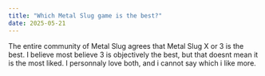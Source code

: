 ```yaml
---
title: "Which Metal Slug game is the best?"
date: 2025-05-21
---
```


The entire community of Metal Slug agrees that Metal Slug X or 3 is the best. I believe most believe 3 is objectively the best, but that doesnt mean it is the most liked. I personnaly love both, and i cannot say which i like more.
